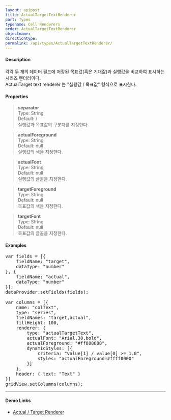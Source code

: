 ```yaml
---
layout: apipost
title: ActualTargetTextRenderer
part: Types
typename: Cell Renderers
order: ActualTargetTextRenderer
objectname: 
directiontype: 
permalink: /api/types/ActualTargetTextRenderer/
---
```


#### Description

 각각 두 개의 데이터 필드에 저장된 목표값(혹은 기대값)과 실행값을 비교하여 표시하는 시리즈 렌더러이다.  
 ActualTarget text renderer 는 "실행값 / 목표값" 형식으로 표시한다.

#### Properties

> **separator**  
> Type: String  
> Default: /  
> 실행값과 목표값의 구분자를 지정한다.  

> **actualForeground**  
> Type: String  
> Default: null  
> 실행값의 색을 지정한다.  

> **actualFont**  
> Type: String  
> Default: null  
> 실행값의 글꼴을 지정한다.  

> **targetForeground**  
> Type: String  
> Default: null  
> 목표값의 색을 지정한다.  

> **targetFont**  
> Type: String  
> Default: null  
> 목표값의 글꼴을 지정한다.  


#### Examples   

<pre class="prettyprint">
var fields = [{
    fieldName: "target",
    dataType: "number"
}, {
    fieldName: "actual",
    dataType: "number"
}];
dataProvider.setFields(fields);

var columns = [{
    name: "colText",
    type: "series",
    fieldNames: "target,actual",
    fillHeight: 100,
    renderer: {
        type: "actualTargetText",
        actualFont: "Arial,30,bold",
        actualForeground: "#ff888888",
        dynamicStyles: [{
            criteria: "value[1] / value[0] >= 1.0",
            styles: "actualForeground=#ffff0000"
        }]
    },
    header: { text: "Text" }
}]
gridView.setColumns(columns);
</pre>

---

#### Demo Links

* [Actual / Target Renderer](http://demo.realgrid.com/Demo/ActualTargetRenderer)  